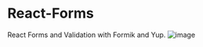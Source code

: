 # React-Forms
React Forms and Validation  with Formik and Yup.
![image](https://user-images.githubusercontent.com/86848490/211190696-b5bb8e75-2856-4a31-94ad-c95dbacf9411.png)
